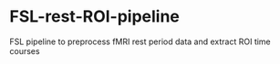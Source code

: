 # FSL-rest-ROI-pipeline
FSL pipeline to preprocess fMRI rest period data and extract ROI time courses
